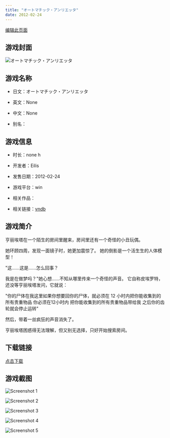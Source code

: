 ```yaml
---
title: "オートマチック・アンリエッタ"
date: 2012-02-24
---
```

[编辑此页面](https://github.com/ACG-3/ADV3-source/blob/main/source/_posts/%E3%82%AA%E3%83%BC%E3%83%88%E3%83%9E%E3%83%81%E3%83%83%E3%82%AF%E3%83%BB%E3%82%A2%E3%83%B3%E3%83%AA%E3%82%A8%E3%83%83%E3%82%BF.md)

## 游戏封面

![オートマチック・アンリエッタ](https%3A//pan.timero.xyz/onedrive/img_lib_001/%E3%82%AA%E3%83%BC%E3%83%88%E3%83%9E%E3%83%81%E3%83%83%E3%82%AF%E3%83%BB%E3%82%A2%E3%83%B3%E3%83%AA%E3%82%A8%E3%83%83%E3%82%BF_cover.avif)


## 游戏名称

- 日文：オートマチック・アンリエッタ
- 英文：None
- 中文：None

- 别名：


## 游戏信息

- 时长：none h
- 开发者：Eilis
- 发售日期：2012-02-24
- 游戏平台：win
- 相关作品：

- 相关链接：[vndb](https://vndb.org/v10421)


## 游戏简介

亨丽埃塔在一个陌生的房间里醒来，房间里还有一个奇怪的小丑玩偶。

她环顾四周，发现一面镜子时，她更加震惊了。
她的倒影是一个活生生的人体模型！

"这......这是......怎么回事？

我是在做梦吗？"她心想......不知从哪里传来一个奇怪的声音。
它自称皮埃罗特，还没等亨丽埃塔发问，它就说：

"你的尸体在我这里如果你想要回你的尸体，就必须在 12 小时内把你能收集到的所有贵重物品
你必须在12小时内 把你能收集到的所有贵重物品带给我 之后你的齿轮就会停止运转"

然后，带着一丝疯狂的声音消失了。

亨丽埃塔困惑得无法理解，但又别无选择，只好开始搜索房间。




## 下载链接

[点击下载](https://pan.timero.xyz/onedrive/adv_lib_001/%E3%82%AA%E3%83%BC%E3%83%88%E3%83%9E%E3%83%81%E3%83%83%E3%82%AF%E3%83%BB%E3%82%A2%E3%83%B3%E3%83%AA%E3%82%A8%E3%83%83%E3%82%BF)


## 游戏截图


![Screenshot 1](https%3A//pan.timero.xyz/onedrive/img_lib_001/%E3%82%AA%E3%83%BC%E3%83%88%E3%83%9E%E3%83%81%E3%83%83%E3%82%AF%E3%83%BB%E3%82%A2%E3%83%B3%E3%83%AA%E3%82%A8%E3%83%83%E3%82%BF_Screenshot_1.avif)

![Screenshot 2](https%3A//pan.timero.xyz/onedrive/img_lib_001/%E3%82%AA%E3%83%BC%E3%83%88%E3%83%9E%E3%83%81%E3%83%83%E3%82%AF%E3%83%BB%E3%82%A2%E3%83%B3%E3%83%AA%E3%82%A8%E3%83%83%E3%82%BF_Screenshot_2.avif)

![Screenshot 3](https%3A//pan.timero.xyz/onedrive/img_lib_001/%E3%82%AA%E3%83%BC%E3%83%88%E3%83%9E%E3%83%81%E3%83%83%E3%82%AF%E3%83%BB%E3%82%A2%E3%83%B3%E3%83%AA%E3%82%A8%E3%83%83%E3%82%BF_Screenshot_3.avif)

![Screenshot 4](https%3A//pan.timero.xyz/onedrive/img_lib_001/%E3%82%AA%E3%83%BC%E3%83%88%E3%83%9E%E3%83%81%E3%83%83%E3%82%AF%E3%83%BB%E3%82%A2%E3%83%B3%E3%83%AA%E3%82%A8%E3%83%83%E3%82%BF_Screenshot_4.avif)

![Screenshot 5](https%3A//pan.timero.xyz/onedrive/img_lib_001/%E3%82%AA%E3%83%BC%E3%83%88%E3%83%9E%E3%83%81%E3%83%83%E3%82%AF%E3%83%BB%E3%82%A2%E3%83%B3%E3%83%AA%E3%82%A8%E3%83%83%E3%82%BF_Screenshot_5.avif)

